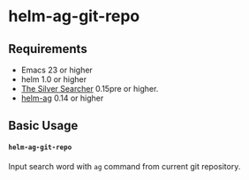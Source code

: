 # helm-ag-git-repo


## Requirements

* Emacs 23 or higher
* helm 1.0 or higher
* [The Silver Searcher](https://github.com/ggreer/the_silver_searcher) 0.15pre or higher.
* [helm-ag](https://github.com/syohex/emacs-helm-ag) 0.14 or higher


## Basic Usage

#### `helm-ag-git-repo`

Input search word with `ag` command from current git repository.

